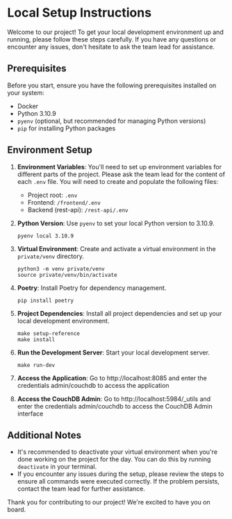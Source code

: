 
# Local Setup Instructions

Welcome to our project! To get your local development environment up and running, please follow these steps carefully. If you have any questions or encounter any issues, don't hesitate to ask the team lead for assistance.

## Prerequisites

Before you start, ensure you have the following prerequisites installed on your system:
- Docker
- Python 3.10.9
- `pyenv` (optional, but recommended for managing Python versions)
- `pip` for installing Python packages

## Environment Setup

1. **Environment Variables**: You'll need to set up environment variables for different parts of the project. Please ask the team lead for the content of each `.env` file. You will need to create and populate the following files:
    - Project root: `.env`
    - Frontend: `/frontend/.env`
    - Backend (rest-api): `/rest-api/.env`

2. **Python Version**: Use `pyenv` to set your local Python version to 3.10.9.
   ```
   pyenv local 3.10.9
   ```

3. **Virtual Environment**: Create and activate a virtual environment in the `private/venv` directory.
   ```
   python3 -m venv private/venv
   source private/venv/bin/activate
   ```

4. **Poetry**: Install Poetry for dependency management.
   ```
   pip install poetry
   ```

5. **Project Dependencies**: Install all project dependencies and set up your local development environment.
   ```
   make setup-reference
   make install
   ```

6. **Run the Development Server**: Start your local development server.
   ```
   make run-dev
   ```

7. **Access the Application**: Go to http://localhost:8085 and enter the credentials admin/couchdb to access the application

8. **Access the CouchDB Admin**: Go to http://localhost:5984/_utils and enter the credentials admin/couchdb to access the CouchDB Admin interface


## Additional Notes

- It's recommended to deactivate your virtual environment when you're done working on the project for the day. You can do this by running `deactivate` in your terminal.
- If you encounter any issues during the setup, please review the steps to ensure all commands were executed correctly. If the problem persists, contact the team lead for further assistance.

Thank you for contributing to our project! We're excited to have you on board.
